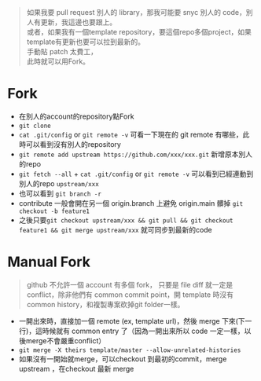 > 如果我要 pull request 別人的 library，那我可能要 snyc 別人的 code，別人有更新，我這邊也要跟上。  
> 或者，如果我有一個template repository，要這個repo多個project，如果template有更新也要可以拉到最新的。  
> 手動貼 patch 太費工，  
> 此時就可以用Fork。  

# Fork
- 在別人的account的repository點Fork
- `git clone`
- `cat .git/config` or `git remote -v` 可看一下現在的 git remote 有哪些，此時可以看到沒有別人的repository
- `git remote add upstream https://github.com/xxx/xxx.git` 新增原本別人的repo
- `git fetch --all` + `cat .git/config` or `git remote -v` 可以看到已經連動到別人的repo `upstream/xxx`
- 也可以看到 `git branch -r`
- contribute 一般會開在另一個 origin.branch 上避免 origin.main 髒掉 `git checkout -b feature1`
- 之後只要`git checkout upstream/xxx && git pull && git checkout feature1 && git merge upstream/xxx` 就可同步到最新的code


# Manual Fork
> github 不允許一個 account 有多個 fork，
> 只要是 file diff 就一定是 conflict，除非他們有 common commit point，開 template 時沒有 common history，和複製專案砍掉git folder一樣。
-  一開出來時，直接加一個 remote (ex, template url)，然後 merge 下來(下一行)，這時候就有 common entry 了（因為一開出來所以 code 一定一樣，以後merge不會嚴重conflict）
-  `git merge -X theirs template/master --allow-unrelated-histories`
-  如果沒有一開始就merge，可以checkout 到最初的commit，merge upstream ，在checkout 最新 merge 
